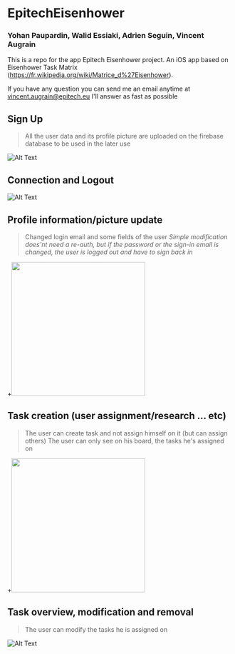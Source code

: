 # EpitechEisenhower
### Yohan Paupardin, Walid Essiaki, Adrien Seguin, Vincent Augrain

This is a repo for the app Epitech Eisenhower project. An iOS app based on Eisenhower Task Matrix (https://fr.wikipedia.org/wiki/Matrice_d%27Eisenhower).

If you have any question you can send me an email anytime at vincent.augrain@epitech.eu
I'll answer as fast as possible

## Sign Up

> All the user data and its profile picture are uploaded on the firebase database to be used in the later use

![Alt Text](https://i.imgur.com/WOk2Rxp.gif)


## Connection and Logout

![Alt Text](https://i.imgur.com/QpTLqx8.gif)


## Profile information/picture update

> Changed login email and some fields of the user
*Simple modification does'nt need a re-auth, but if the password or the sign-in email is changed, the user is logged out and have to sign back in*

+<img src="/graphics/modifProfile.gif?raw=true" width="300px">

## Task creation (user assignment/research ... etc)

> The user can create task and not assign himself on it (but can assign others)
> The user can only see on his board, the tasks he's assigned on

+<img src="/graphics/addTask.gif?raw=true" width="300px">

## Task overview, modification and removal

> The user can modify the tasks he is assigned on

![Alt Text](https://i.imgur.com/KsdhKYV.gif)


